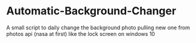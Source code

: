 # Automatic-Background-Changer
A small script to daily change the background photo pulling new one from photos api (nasa at first) like the lock screen on windows 10
